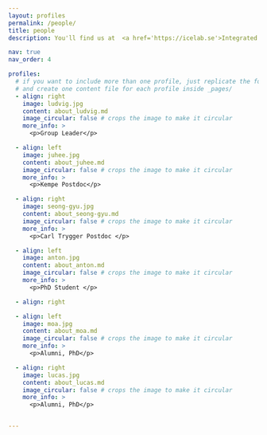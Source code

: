 ```yaml
---
layout: profiles
permalink: /people/
title: people
description: You'll find us at  <a href='https://icelab.se'>Integrated Science Lab (IceLab)</a> located on the <a href='https://use.mazemap.com/#v=1&campusid=289&zlevel=2&center=20.307525,63.819924&zoom=18&sharepoitype=poi&sharepoi=760244'>  3rd floor in Naturvetarhuset</a>, Umeå University, Umeå, Sweden.

nav: true
nav_order: 4

profiles:
  # if you want to include more than one profile, just replicate the following block
  # and create one content file for each profile inside _pages/
  - align: right
    image: ludvig.jpg
    content: about_ludvig.md
    image_circular: false # crops the image to make it circular
    more_info: >
      <p>Group Leader</p>

  - align: left
    image: juhee.jpg
    content: about_juhee.md
    image_circular: false # crops the image to make it circular
    more_info: >
      <p>Kempe Postdoc</p>

  - align: right
    image: seong-gyu.jpg
    content: about_seong-gyu.md
    image_circular: false # crops the image to make it circular
    more_info: >
      <p>Carl Trygger Postdoc </p>

  - align: left
    image: anton.jpg
    content: about_anton.md
    image_circular: false # crops the image to make it circular
    more_info: >
      <p>PhD Student </p>

  - align: right

  - align: left
    image: moa.jpg
    content: about_moa.md
    image_circular: false # crops the image to make it circular
    more_info: >
      <p>Alumni, PhD</p>

  - align: right
    image: lucas.jpg
    content: about_lucas.md
    image_circular: false # crops the image to make it circular
    more_info: >
	  <p>Alumni, PhD</p>


---
```

